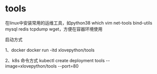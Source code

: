 # tools
在linux中安装常用的运维工具，如python38 which vim net-tools bind-utils mysql redis tcpdump wget，方便在容器环境使用

启动方式


1、docker
docker run -itd xlovepython/tools

2、k8s 命令方式
kubectl create deployment tools --image=xlovepython/tools --port=80
